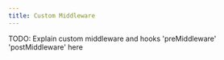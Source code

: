 ```yaml
---
title: Custom Middleware
---
```


TODO: Explain custom middleware and hooks 'preMiddleware' 'postMiddleware' here
